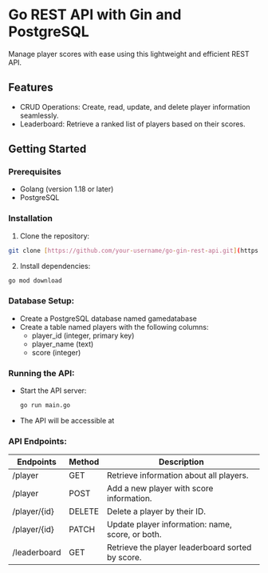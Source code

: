 # Go REST API with Gin and PostgreSQL

Manage player scores with ease using this lightweight and efficient REST API.

## Features

- CRUD Operations: Create, read, update, and delete player information seamlessly.
- Leaderboard: Retrieve a ranked list of players based on their scores.

## Getting Started

### Prerequisites

- Golang (version 1.18 or later)
- PostgreSQL

### Installation

1. Clone the repository:

  ```bash
  git clone [https://github.com/your-username/go-gin-rest-api.git](https://github.com/your-username/go-gin-rest-api.git)
  ```

2. Install dependencies:

  ``` bash
go mod download
```

### Database Setup:
   - Create a PostgreSQL database named gamedatabase
   - Create a table named players with the following columns:
     * player_id (integer, primary key)
     * player_name (text)
     * score (integer)
       
### Running the API:
   - Start the API server:
     ```bash
     go run main.go
     ```

   - The API will be accessible at [](http://localhost:8080)
  
### API Endpoints:
   |Endpoints     | Method | Description                                     |
   |--------------|--------|-------------------------------------------------|
   |/player       | GET    | Retrieve information about all players.         |
   |/player       | POST   | Add a new player with score information.        |
   |/player/{id}  | DELETE | Delete a player by their ID.                    |
   |/player/{id}  | PATCH  | Update player information: name, score, or both.|
   |/leaderboard  | GET    | Retrieve the player leaderboard sorted by score.|

   

